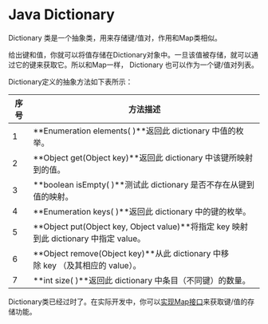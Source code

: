# Java Dictionary

Dictionary 类是一个抽象类，用来存储键/值对，作用和Map类相似。

给出键和值，你就可以将值存储在Dictionary对象中。一旦该值被存储，就可以通过它的键来获取它。所以和Map一样， Dictionary 也可以作为一个键/值对列表。

Dictionary定义的抽象方法如下表所示：

| **序号** | **方法描述**                                 |
| ------ | ---------------------------------------- |
| 1      | **Enumeration elements( )**返回此 dictionary 中值的枚举。 |
| 2      | **Object get(Object key)**返回此 dictionary 中该键所映射到的值。 |
| 3      | **boolean isEmpty( )**测试此 dictionary 是否不存在从键到值的映射。 |
| 4      | **Enumeration keys( )**返回此 dictionary 中的键的枚举。 |
| 5      | **Object put(Object key, Object value)**将指定 key 映射到此 dictionary 中指定 value。 |
| 6      | **Object remove(Object key)**从此 dictionary 中移除 key （及其相应的 value）。 |
| 7      | **int size( )**返回此 dictionary 中条目（不同键）的数量。 |

Dictionary类已经过时了。在实际开发中，你可以[实现Map接口](http://www.runoob.com/java/java-map-interface.html)来获取键/值的存储功能。